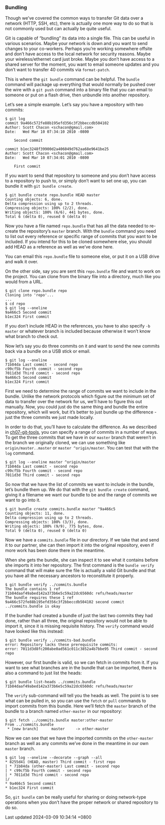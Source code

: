 ### Bundling

Though we’ve covered the common ways to transfer Git data over a network
(HTTP, SSH, etc), there is actually one more way to do so that is not
commonly used but can actually be quite useful.

Git is capable of “bundling” its data into a single file. This can be
useful in various scenarios. Maybe your network is down and you want to
send changes to your co-workers. Perhaps you’re working somewhere
offsite and don’t have access to the local network for security reasons.
Maybe your wireless/ethernet card just broke. Maybe you don’t have
access to a shared server for the moment, you want to email someone
updates and you don’t want to transfer 40 commits via `format-patch`.

This is where the `git bundle` command can be helpful. The `bundle`
command will package up everything that would normally be pushed over
the wire with a `git push` command into a binary file that you can email
to someone or put on a flash drive, then unbundle into another
repository.

Let’s see a simple example. Let’s say you have a repository with two
commits:

```shell
$ git log
commit 9a466c572fe88b195efd356c3f2bbeccdb504102
Author: Scott Chacon <schacon@gmail.com>
Date:   Wed Mar 10 07:34:10 2010 -0800

    Second commit

commit b1ec3248f39900d2a406049d762aa68e9641be25
Author: Scott Chacon <schacon@gmail.com>
Date:   Wed Mar 10 07:34:01 2010 -0800

    First commit
```

If you want to send that repository to someone and you don’t have access
to a repository to push to, or simply don’t want to set one up, you can
bundle it with `git bundle create`.

```shell
$ git bundle create repo.bundle HEAD master
Counting objects: 6, done.
Delta compression using up to 2 threads.
Compressing objects: 100% (2/2), done.
Writing objects: 100% (6/6), 441 bytes, done.
Total 6 (delta 0), reused 0 (delta 0)
```

Now you have a file named `repo.bundle` that has all the data needed to
re-create the repository’s `master` branch. With the `bundle` command
you need to list out every reference or specific range of commits that
you want to be included. If you intend for this to be cloned somewhere
else, you should add HEAD as a reference as well as we’ve done here.

You can email this `repo.bundle` file to someone else, or put it on a
USB drive and walk it over.

On the other side, say you are sent this `repo.bundle` file and want to
work on the project. You can clone from the binary file into a
directory, much like you would from a URL.

```shell
$ git clone repo.bundle repo
Cloning into 'repo'...
...
$ cd repo
$ git log --oneline
9a466c5 Second commit
b1ec324 First commit
```

If you don’t include HEAD in the references, you have to also specify
`-b master` or whatever branch is included because otherwise it won’t
know what branch to check out.

Now let’s say you do three commits on it and want to send the new
commits back via a bundle on a USB stick or email.

```shell
$ git log --oneline
71b84da Last commit - second repo
c99cf5b Fourth commit - second repo
7011d3d Third commit - second repo
9a466c5 Second commit
b1ec324 First commit
```

First we need to determine the range of commits we want to include in
the bundle. Unlike the network protocols which figure out the minimum
set of data to transfer over the network for us, we’ll have to figure
this out manually. Now, you could just do the same thing and bundle the
entire repository, which will work, but it’s better to just bundle up
the difference - just the three commits we just made locally.

In order to do that, you’ll have to calculate the difference. As we
described in [ch07-git-tools](ch07-git-tools.md#commit_ranges),
you can specify a range of commits in a number of ways. To get the three
commits that we have in our `master` branch that weren’t in the branch
we originally cloned, we can use something like `origin/master..master`
or `master ^origin/master`. You can test that with the `log` command.

```shell
$ git log --oneline master ^origin/master
71b84da Last commit - second repo
c99cf5b Fourth commit - second repo
7011d3d Third commit - second repo
```

So now that we have the list of commits we want to include in the
bundle, let’s bundle them up. We do that with the `git bundle create`
command, giving it a filename we want our bundle to be and the range of
commits we want to go into it.

```shell
$ git bundle create commits.bundle master ^9a466c5
Counting objects: 11, done.
Delta compression using up to 2 threads.
Compressing objects: 100% (3/3), done.
Writing objects: 100% (9/9), 775 bytes, done.
Total 9 (delta 0), reused 0 (delta 0)
```

Now we have a `commits.bundle` file in our directory. If we take that
and send it to our partner, she can then import it into the original
repository, even if more work has been done there in the meantime.

When she gets the bundle, she can inspect it to see what it contains
before she imports it into her repository. The first command is the
`bundle verify` command that will make sure the file is actually a valid
Git bundle and that you have all the necessary ancestors to reconstitute
it properly.

```shell
$ git bundle verify ../commits.bundle
The bundle contains 1 ref
71b84daaf49abed142a373b6e5c59a22dc6560dc refs/heads/master
The bundle requires these 1 ref
9a466c572fe88b195efd356c3f2bbeccdb504102 second commit
../commits.bundle is okay
```

If the bundler had created a bundle of just the last two commits they
had done, rather than all three, the original repository would not be
able to import it, since it is missing requisite history. The `verify`
command would have looked like this instead:

```shell
$ git bundle verify ../commits-bad.bundle
error: Repository lacks these prerequisite commits:
error: 7011d3d8fc200abe0ad561c011c3852a4b7bbe95 Third commit - second repo
```

However, our first bundle is valid, so we can fetch in commits from it.
If you want to see what branches are in the bundle that can be imported,
there is also a command to just list the heads:

```shell
$ git bundle list-heads ../commits.bundle
71b84daaf49abed142a373b6e5c59a22dc6560dc refs/heads/master
```

The `verify` sub-command will tell you the heads as well. The point is
to see what can be pulled in, so you can use the `fetch` or `pull`
commands to import commits from this bundle. Here we’ll fetch the
`master` branch of the bundle to a branch named `other-master` in our
repository:

```shell
$ git fetch ../commits.bundle master:other-master
From ../commits.bundle
 * [new branch]      master     -> other-master
```

Now we can see that we have the imported commits on the `other-master`
branch as well as any commits we’ve done in the meantime in our own
`master` branch.

```shell
$ git log --oneline --decorate --graph --all
* 8255d41 (HEAD, master) Third commit - first repo
| * 71b84da (other-master) Last commit - second repo
| * c99cf5b Fourth commit - second repo
| * 7011d3d Third commit - second repo
|/
* 9a466c5 Second commit
* b1ec324 First commit
```

So, `git bundle` can be really useful for sharing or doing network-type
operations when you don’t have the proper network or shared repository
to do so.

Last updated 2024-03-09 10:34:14 +0800
